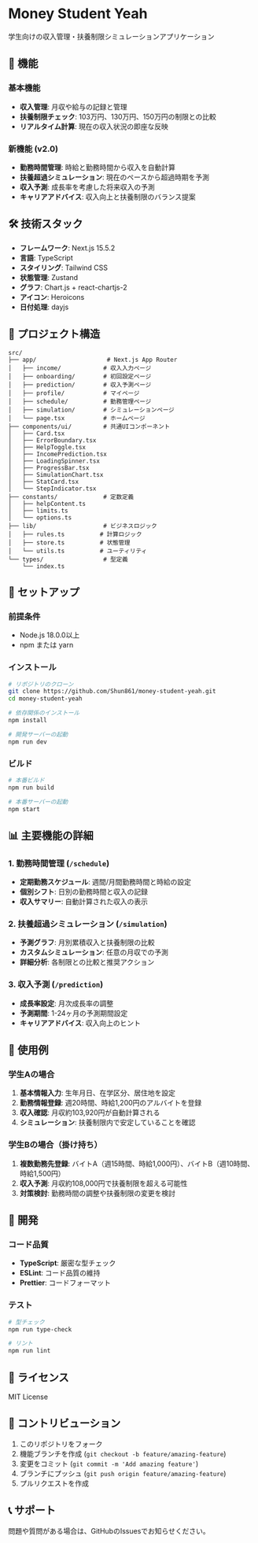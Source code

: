 # Money Student Yeah

学生向けの収入管理・扶養制限シミュレーションアプリケーション

## 🚀 機能

### 基本機能
- **収入管理**: 月収や給与の記録と管理
- **扶養制限チェック**: 103万円、130万円、150万円の制限との比較
- **リアルタイム計算**: 現在の収入状況の即座な反映

### 新機能 (v2.0)
- **勤務時間管理**: 時給と勤務時間から収入を自動計算
- **扶養超過シミュレーション**: 現在のペースから超過時期を予測
- **収入予測**: 成長率を考慮した将来収入の予測
- **キャリアアドバイス**: 収入向上と扶養制限のバランス提案

## 🛠️ 技術スタック

- **フレームワーク**: Next.js 15.5.2
- **言語**: TypeScript
- **スタイリング**: Tailwind CSS
- **状態管理**: Zustand
- **グラフ**: Chart.js + react-chartjs-2
- **アイコン**: Heroicons
- **日付処理**: dayjs

## 📁 プロジェクト構造

```
src/
├── app/                    # Next.js App Router
│   ├── income/            # 収入入力ページ
│   ├── onboarding/        # 初回設定ページ
│   ├── prediction/        # 収入予測ページ
│   ├── profile/           # マイページ
│   ├── schedule/          # 勤務管理ページ
│   ├── simulation/        # シミュレーションページ
│   └── page.tsx           # ホームページ
├── components/ui/         # 共通UIコンポーネント
│   ├── Card.tsx
│   ├── ErrorBoundary.tsx
│   ├── HelpToggle.tsx
│   ├── IncomePrediction.tsx
│   ├── LoadingSpinner.tsx
│   ├── ProgressBar.tsx
│   ├── SimulationChart.tsx
│   ├── StatCard.tsx
│   └── StepIndicator.tsx
├── constants/             # 定数定義
│   ├── helpContent.ts
│   ├── limits.ts
│   └── options.ts
├── lib/                   # ビジネスロジック
│   ├── rules.ts          # 計算ロジック
│   ├── store.ts          # 状態管理
│   └── utils.ts          # ユーティリティ
└── types/                 # 型定義
    └── index.ts
```

## 🚀 セットアップ

### 前提条件
- Node.js 18.0.0以上
- npm または yarn

### インストール
```bash
# リポジトリのクローン
git clone https://github.com/Shun861/money-student-yeah.git
cd money-student-yeah

# 依存関係のインストール
npm install

# 開発サーバーの起動
npm run dev
```

### ビルド
```bash
# 本番ビルド
npm run build

# 本番サーバーの起動
npm start
```

## 📊 主要機能の詳細

### 1. 勤務時間管理 (`/schedule`)
- **定期勤務スケジュール**: 週間/月間勤務時間と時給の設定
- **個別シフト**: 日別の勤務時間と収入の記録
- **収入サマリー**: 自動計算された収入の表示

### 2. 扶養超過シミュレーション (`/simulation`)
- **予測グラフ**: 月別累積収入と扶養制限の比較
- **カスタムシミュレーション**: 任意の月収での予測
- **詳細分析**: 各制限との比較と推奨アクション

### 3. 収入予測 (`/prediction`)
- **成長率設定**: 月次成長率の調整
- **予測期間**: 1-24ヶ月の予測期間設定
- **キャリアアドバイス**: 収入向上のヒント

## 🎯 使用例

### 学生Aの場合
1. **基本情報入力**: 生年月日、在学区分、居住地を設定
2. **勤務情報登録**: 週20時間、時給1,200円のアルバイトを登録
3. **収入確認**: 月収約103,920円が自動計算される
4. **シミュレーション**: 扶養制限内で安定していることを確認

### 学生Bの場合（掛け持ち）
1. **複数勤務先登録**: バイトA（週15時間、時給1,000円）、バイトB（週10時間、時給1,500円）
2. **収入予測**: 月収約108,000円で扶養制限を超える可能性
3. **対策検討**: 勤務時間の調整や扶養制限の変更を検討

## 🔧 開発

### コード品質
- **TypeScript**: 厳密な型チェック
- **ESLint**: コード品質の維持
- **Prettier**: コードフォーマット

### テスト
```bash
# 型チェック
npm run type-check

# リント
npm run lint
```

## 📝 ライセンス

MIT License

## 🤝 コントリビューション

1. このリポジトリをフォーク
2. 機能ブランチを作成 (`git checkout -b feature/amazing-feature`)
3. 変更をコミット (`git commit -m 'Add amazing feature'`)
4. ブランチにプッシュ (`git push origin feature/amazing-feature`)
5. プルリクエストを作成

## 📞 サポート

問題や質問がある場合は、GitHubのIssuesでお知らせください。
